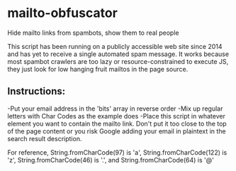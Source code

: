 # mailto-obfuscator
Hide mailto links from spambots, show them to real people

This script has been running on a publicly accessible web site since 2014 and has yet to receive a single automated spam message. It works because most spambot crawlers are too lazy or resource-constrained to execute JS, they just look for low hanging fruit mailtos in the page source.


## Instructions:
-Put your email address in the 'bits' array in reverse order
-Mix up regular letters with Char Codes as the example does
-Place this script in whatever element you want to contain the mailto link. Don't put it too close to the top of the page content or you risk Google adding your email in plaintext in the search result description.

For reference, String.fromCharCode(97) is 'a', String.fromCharCode(122) is 'z', String.fromCharCode(46) is '.', and String.fromCharCode(64) is '@'
